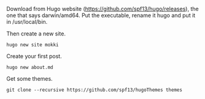 Download from Hugo website (https://github.com/spf13/hugo/releases), the one that says darwin/amd64. Put the executable, rename it hugo and put it in /usr/local/bin.

Then create a new site.

	hugo new site mokki

Create your first post.

	hugo new about.md

Get some themes.

	git clone --recursive https://github.com/spf13/hugoThemes themes
